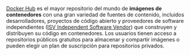 [Docker Hub](https://hub.docker.com/) es el mayor repositorio del mundo de **imágenes de contenedores** con una gran variedad de fuentes de contenido, incluidos desarrolladores, proyectos de código abierto y proveedores de software independientes ([ISV Independent Software Vendor](https://cpl.thalesgroup.com/es/software-monetization/independent-software-vendor)) que construyen y distribuyen su código en contenedores.
Los usuarios tienen acceso a repositorios públicos gratuitos para almacenar y compartir imágenes o pueden elegir un plan de suscripción para repositorios privados.